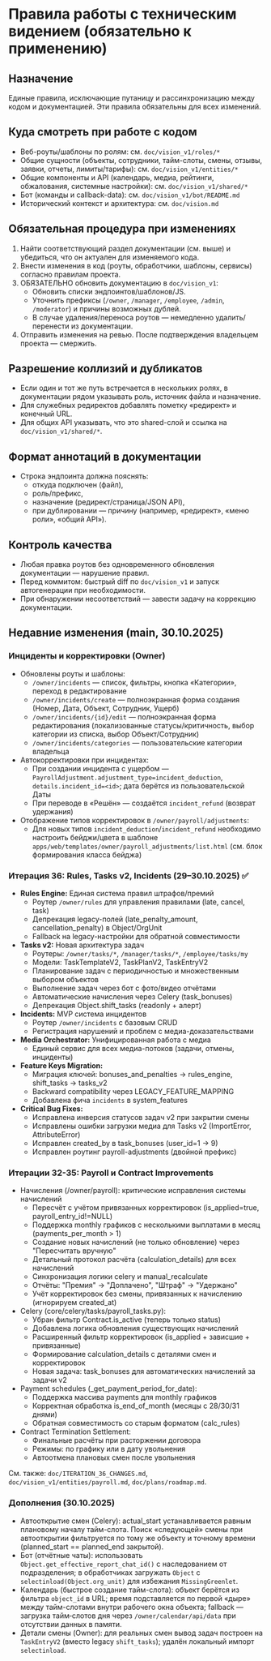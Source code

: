 # Правила работы с техническим видением (обязательно к применению)

## Назначение
Единые правила, исключающие путаницу и рассинхронизацию между кодом и документацией. Эти правила обязательны для всех изменений.

## Куда смотреть при работе с кодом
- Веб-роуты/шаблоны по ролям: см. `doc/vision_v1/roles/*`
- Общие сущности (объекты, сотрудники, тайм-слоты, смены, отзывы, заявки, отчеты, лимиты/тарифы): см. `doc/vision_v1/entities/*`
- Общие компоненты и API (календарь, медиа, рейтинги, обжалования, системные настройки): см. `doc/vision_v1/shared/*`
- Бот (команды и callback-data): см. `doc/vision_v1/bot/README.md`
- Исторический контекст и архитектура: см. `doc/vision.md`

## Обязательная процедура при изменениях
1. Найти соответствующий раздел документации (см. выше) и убедиться, что он актуален для изменяемого кода.
2. Внести изменения в код (роуты, обработчики, шаблоны, сервисы) согласно правилам проекта.
3. ОБЯЗАТЕЛЬНО обновить документацию в `doc/vision_v1`:
   - Обновить списки эндпоинтов/шаблонов/JS.
   - Уточнить префиксы (`/owner`, `/manager`, `/employee`, `/admin`, `/moderator`) и причины возможных дублей.
   - В случае удаления/переноса роутов — немедленно удалить/перенести из документации.
4. Отправить изменения на ревью. После подтверждения владельцем проекта — смержить.

## Разрешение коллизий и дубликатов
- Если один и тот же путь встречается в нескольких ролях, в документации рядом указывать роль, источник файла и назначение.
- Для служебных редиректов добавлять пометку «редирект» и конечный URL.
- Для общих API указывать, что это shared-слой и ссылка на `doc/vision_v1/shared/*`.

## Формат аннотаций в документации
- Строка эндпоинта должна пояснять:
  - откуда подключен (файл),
  - роль/префикс,
  - назначение (редирект/страница/JSON API),
  - при дублировании — причину (например, «редирект», «меню роли», «общий API»).

## Контроль качества
- Любая правка роутов без одновременного обновления документации — нарушение правил.
- Перед коммитом: быстрый diff по `doc/vision_v1` и запуск автогенерации при необходимости.
- При обнаружении несоответствий — завести задачу на коррекцию документации.

## Недавние изменения (main, 30.10.2025)

### Инциденты и корректировки (Owner)
- Обновлены роуты и шаблоны:
  - `/owner/incidents` — список, фильтры, кнопка «Категории», переход в редактирование
  - `/owner/incidents/create` — полноэкранная форма создания (Номер, Дата, Объект, Сотрудник, Ущерб)
  - `/owner/incidents/{id}/edit` — полноэкранная форма редактирования (локализованные статусы/критичность, выбор категории из списка, выбор Объект/Сотрудник)
  - `/owner/incidents/categories` — пользовательские категории владельца
- Автокорректировки при инцидентах:
  - При создании инцидента с ущербом — `PayrollAdjustment.adjustment_type=incident_deduction`, `details.incident_id=<id>`; дата берётся из пользовательской Даты
  - При переводе в «Решён» — создаётся `incident_refund` (возврат удержания)
- Отображение типов корректировок в `/owner/payroll/adjustments`:
  - Для новых типов `incident_deduction`/`incident_refund` необходимо настроить бейджи/цвета в шаблоне `apps/web/templates/owner/payroll_adjustments/list.html` (см. блок формирования класса бейджа)

### Итерация 36: Rules, Tasks v2, Incidents (29–30.10.2025) ✅
- **Rules Engine:** Единая система правил штрафов/премий
  - Роутер `/owner/rules` для управления правилами (late, cancel, task)
  - Депрекация legacy-полей (late_penalty_amount, cancellation_penalty) в Object/OrgUnit
  - Fallback на legacy-настройки для обратной совместимости
- **Tasks v2:** Новая архитектура задач
  - Роутеры: `/owner/tasks/*`, `/manager/tasks/*`, `/employee/tasks/my`
  - Модели: TaskTemplateV2, TaskPlanV2, TaskEntryV2
  - Планирование задач с периодичностью и множественным выбором объектов
  - Выполнение задач через бот с фото/видео отчётами
  - Автоматические начисления через Celery (task_bonuses)
  - Депрекация Object.shift_tasks (readonly + алерт)
- **Incidents:** MVP система инцидентов
  - Роутер `/owner/incidents` с базовым CRUD
  - Регистрация нарушений и проблем с медиа-доказательствами
- **Media Orchestrator:** Унифицированная работа с медиа
  - Единый сервис для всех медиа-потоков (задачи, отмены, инциденты)
- **Feature Keys Migration:**
  - Миграция ключей: bonuses_and_penalties → rules_engine, shift_tasks → tasks_v2
  - Backward compatibility через LEGACY_FEATURE_MAPPING
  - Добавлена фича `incidents` в system_features
- **Critical Bug Fixes:**
  - Исправлена инверсия статусов задач v2 при закрытии смены
  - Исправлены ошибки загрузки медиа для Tasks v2 (ImportError, AttributeError)
  - Исправлен created_by в task_bonuses (user_id=1 → 9)
  - Исправлен роутинг payroll-adjustments (двойной префикс)

### Итерации 32-35: Payroll и Contract Improvements
- Начисления (/owner/payroll): критические исправления системы начислений
  - Пересчёт с учётом привязанных корректировок (is_applied=true, payroll_entry_id!=NULL)
  - Поддержка monthly графиков с несколькими выплатами в месяц (payments_per_month > 1)
  - Создание новых начислений (не только обновление) через "Пересчитать вручную"
  - Детальный протокол расчёта (calculation_details) для всех начислений
  - Синхронизация логики celery и manual_recalculate
  - Отчёты: "Премия" → "Доплачено", "Штраф" → "Удержано"
  - Учёт корректировок без смены, привязанных к начислению (игнорируем created_at)
- Celery (core/celery/tasks/payroll_tasks.py):
  - Убран фильтр Contract.is_active (теперь только status)
  - Добавлена логика обновления существующих начислений
  - Расширенный фильтр корректировок (is_applied + зависшие + привязанные)
  - Формирование calculation_details с деталями смен и корректировок
  - Новая задача: task_bonuses для автоматических начислений за задачи v2
- Payment schedules (_get_payment_period_for_date):
  - Поддержка массива payments для monthly графиков
  - Корректная обработка is_end_of_month (месяцы с 28/30/31 днями)
  - Обратная совместимость со старым форматом (calc_rules)
- Contract Termination Settlement:
  - Финальные расчёты при расторжении договора
  - Режимы: по графику или в дату увольнения
  - Автоотмена плановых смен после увольнения

См. также: `doc/ITERATION_36_CHANGES.md`, `doc/vision_v1/entities/payroll.md`, `doc/plans/roadmap.md`.

### Дополнения (30.10.2025)
- Автооткрытие смен (Celery): actual_start устанавливается равным плановому началу тайм-слота. Поиск «следующей» смены при автооткрытии фильтруется по тому же объекту и точному времени (planned_start == planned_end закрытой).
- Бот (отчётные чаты): использовать `Object.get_effective_report_chat_id()` с наследованием от подразделения; в обработчиках загружать `Object` с `selectinload(Object.org_unit)` для избежания `MissingGreenlet`.
- Календарь (быстрое создание тайм-слота): объект берётся из фильтра `object_id` в URL; время подставляется по первой «дыре» между тайм-слотами внутри рабочего окна объекта; fallback — загрузка тайм‑слотов дня через `/owner/calendar/api/data` при отсутствии данных в памяти.
- Детали смены (Owner): для реальных смен вывод задач построен на `TaskEntryV2` (вместо legacy `shift_tasks`); удалён локальный импорт `selectinload`.